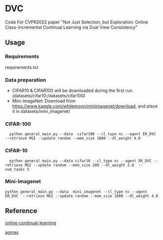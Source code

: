 # DVC
Code For CVPR2022 paper "Not Just Selection, but Exploration: Online Class-Incremental Continual Learning via Dual View Consistency"

## Usage

### Requirements
requirements.txt

### Data preparation
- CIFAR10 & CIFAR100 will be downloaded during the first run. (datasets/cifar10;/datasets/cifar100)
- Mini-ImageNet: Download from https://www.kaggle.com/whitemoon/miniimagenet/download, and place it in datasets/mini_imagenet/


### CIFAR-100
```shell
  python general_main.py --data  cifar100 --cl_type nc --agent ER_DVC  --retrieve MGI --update random --mem_size 1000 --dl_weight 4.0
 ```

 ### CIFAR-10
```shell
  python general_main.py --data cifar10 --cl_type nc --agent ER_DVC --retrieve MGI --update random --mem_size 200 --dl_weight 2.0  --num_tasks 5
 ```
 
 ### Mini-Imagenet
```shell
python general_main.py --data  mini_imagenet --cl_type nc --agent ER_DVC  --retrieve MGI --update random --mem_size 1000 --dl_weight 4.0
 ```
 
 
 
 
 
 ## Reference
[online-continual-learning](https://github.com/RaptorMai/online-continual-learning)

[agmax](https://github.com/roatienza/agmax)
 
